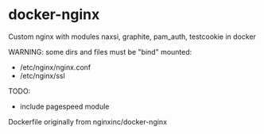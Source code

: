 # docker-nginx
Custom nginx with modules naxsi, graphite, pam_auth, testcookie in docker

WARNING: some dirs and files must be "bind" mounted:
- /etc/nginx/nginx.conf
- /etc/nginx/ssl

TODO:
- include pagespeed module

Dockerfile originally from nginxinc/docker-nginx
